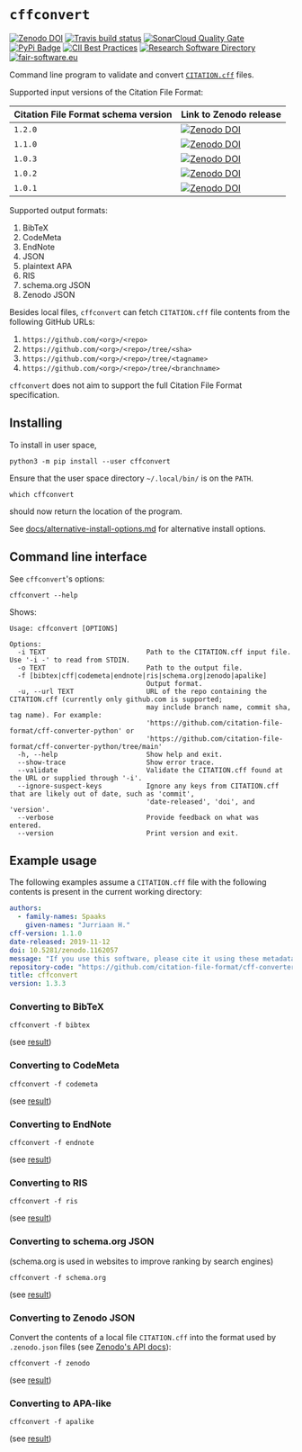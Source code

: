 # `cffconvert`

[![Zenodo DOI](https://zenodo.org/badge/DOI/10.5281/zenodo.1162057.svg)](https://doi.org/10.5281/zenodo.1162057)
[![Travis build status](https://travis-ci.org/citation-file-format/cff-converter-python.svg?branch=master)](https://travis-ci.org/citation-file-format/cff-converter-python)
[![SonarCloud Quality Gate](https://sonarcloud.io/api/project_badges/measure?project=citation-file-format_cff-converter-python&metric=alert_status)](https://sonarcloud.io/dashboard?id=citation-file-format_cff-converter-python)
[![PyPi Badge](https://img.shields.io/pypi/v/cffconvert.svg?colorB=blue)](https://pypi.python.org/pypi/cffconvert/)
[![CII Best Practices](https://bestpractices.coreinfrastructure.org/projects/1811/badge)](https://bestpractices.coreinfrastructure.org/projects/1811)
[![Research Software Directory](https://img.shields.io/badge/rsd-cffconvert-00a3e3.svg)](https://www.research-software.nl/software/cff-converter-python)
[![fair-software.eu](https://img.shields.io/badge/fair--software.eu-%E2%97%8F%20%20%E2%97%8F%20%20%E2%97%8F%20%20%E2%97%8F%20%20%E2%97%8F-green)](https://fair-software.eu)

Command line program to validate and convert [`CITATION.cff`](https://github.com/citation-file-format/citation-file-format) files.

Supported input versions of the Citation File Format:

| Citation File Format schema version | Link to Zenodo release |
| --- | --- |
| `1.2.0` | [![Zenodo DOI](https://zenodo.org/badge/DOI/10.5281/zenodo.5171937.svg)](https://doi.org/10.5281/zenodo.5171937) |
| `1.1.0` | [![Zenodo DOI](https://zenodo.org/badge/DOI/10.5281/zenodo.4813122.svg)](https://doi.org/10.5281/zenodo.4813122) |
| `1.0.3` | [![Zenodo DOI](https://zenodo.org/badge/DOI/10.5281/zenodo.1222163.svg)](https://doi.org/10.5281/zenodo.1222163) |
| `1.0.2` | [![Zenodo DOI](https://zenodo.org/badge/DOI/10.5281/zenodo.1120256.svg)](https://doi.org/10.5281/zenodo.1120256) |
| `1.0.1` | [![Zenodo DOI](https://zenodo.org/badge/DOI/10.5281/zenodo.1117789.svg)](https://doi.org/10.5281/zenodo.1117789) |

Supported output formats:

1.  BibTeX
1.  CodeMeta
1.  EndNote
1.  JSON
1.  plaintext APA
1.  RIS
1.  schema.org JSON
1.  Zenodo JSON

Besides local files, `cffconvert` can fetch `CITATION.cff` file contents from the following GitHub URLs:

1.  `https://github.com/<org>/<repo>`
2.  `https://github.com/<org>/<repo>/tree/<sha>`
3.  `https://github.com/<org>/<repo>/tree/<tagname>`
4.  `https://github.com/<org>/<repo>/tree/<branchname>`

`cffconvert` does not aim to support the full Citation File Format specification.

## Installing

To install in user space, 

```shell
python3 -m pip install --user cffconvert
```
Ensure that the user space directory `~/.local/bin/` is on the `PATH`.

```shell
which cffconvert
```
should now return the location of the program.

See [docs/alternative-install-options.md](docs/alternative-install-options.md) for alternative install options.

## Command line interface

See `cffconvert`'s options:

```shell
cffconvert --help
```

Shows:

```shell
Usage: cffconvert [OPTIONS]

Options:
  -i TEXT                         Path to the CITATION.cff input file. Use '-i -' to read from STDIN.
  -o TEXT                         Path to the output file.
  -f [bibtex|cff|codemeta|endnote|ris|schema.org|zenodo|apalike]
                                  Output format.
  -u, --url TEXT                  URL of the repo containing the CITATION.cff (currently only github.com is supported;
                                  may include branch name, commit sha, tag name). For example:
                                  'https://github.com/citation-file-format/cff-converter-python' or
                                  'https://github.com/citation-file-format/cff-converter-python/tree/main'
  -h, --help                      Show help and exit.
  --show-trace                    Show error trace.
  --validate                      Validate the CITATION.cff found at the URL or supplied through '-i'.
  --ignore-suspect-keys           Ignore any keys from CITATION.cff that are likely out of date, such as 'commit',
                                  'date-released', 'doi', and 'version'.
  --verbose                       Provide feedback on what was entered.
  --version                       Print version and exit.
```

## Example usage

The following examples assume a `CITATION.cff` file with the following contents is present in the current working directory:

```yaml
authors:
  - family-names: Spaaks
    given-names: "Jurriaan H."
cff-version: 1.1.0
date-released: 2019-11-12
doi: 10.5281/zenodo.1162057
message: "If you use this software, please cite it using these metadata."
repository-code: "https://github.com/citation-file-format/cff-converter-python"
title: cffconvert
version: 1.3.3
```

### Converting to BibTeX

```shell
cffconvert -f bibtex
```

(see [result](docs/example-result-bibtex.md))

### Converting to CodeMeta

```shell
cffconvert -f codemeta
```

(see [result](docs/example-result-codemeta.md))

### Converting to EndNote

```shell
cffconvert -f endnote
```

(see [result](docs/example-result-endnote.md))

### Converting to RIS

```shell
cffconvert -f ris
```

(see [result](docs/example-result-ris.md))

### Converting to schema.org JSON

(schema.org is used in websites to improve ranking by search engines)

```shell
cffconvert -f schema.org
```

(see [result](docs/example-result-schema-org.md))

### Converting to Zenodo JSON

Convert the contents of a local file `CITATION.cff` into the format used by `.zenodo.json` files (see [Zenodo's API
docs](http://developers.zenodo.org/#representation)):

```shell
cffconvert -f zenodo
```

(see [result](docs/example-result-zenodo.md))

### Converting to APA-like

```shell
cffconvert -f apalike
```

(see [result](docs/example-result-apalike.md))
